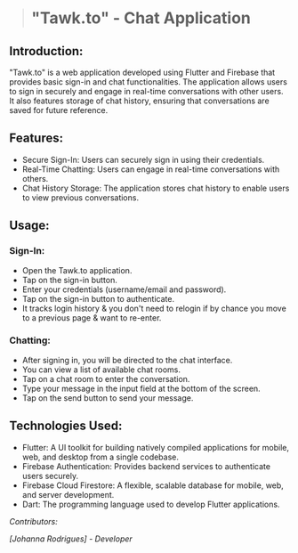 
># "Tawk.to" - Chat Application

## Introduction:

"Tawk.to" is a web application developed using Flutter and Firebase that provides basic sign-in and chat functionalities. The application allows users to sign in securely and engage in real-time conversations with other users. It also features storage of chat history, ensuring that conversations are saved for future reference.


## Features:

- Secure Sign-In: Users can securely sign in using their credentials.
- Real-Time Chatting: Users can engage in real-time conversations with others.
- Chat History Storage: The application stores chat history to enable users to view previous conversations.

## Usage:

### Sign-In:
- Open the Tawk.to application.
- Tap on the sign-in button.
- Enter your credentials (username/email and password).
- Tap on the sign-in button to authenticate.
- It tracks login history & you don't need to relogin if by chance you move to a previous page & want to re-enter.

### Chatting:

- After signing in, you will be directed to the chat interface.
- You can view a list of available chat rooms.
- Tap on a chat room to enter the conversation.
- Type your message in the input field at the bottom of the screen.
- Tap on the send button to send your message.

## Technologies Used:

- Flutter: A UI toolkit for building natively compiled applications for mobile, web, and desktop from a single codebase.
- Firebase Authentication: Provides backend services to authenticate users securely.
- Firebase Cloud Firestore: A flexible, scalable database for mobile, web, and server development.
- Dart: The programming language used to develop Flutter applications.


_Contributors:_

_[Johanna Rodrigues] - Developer_
